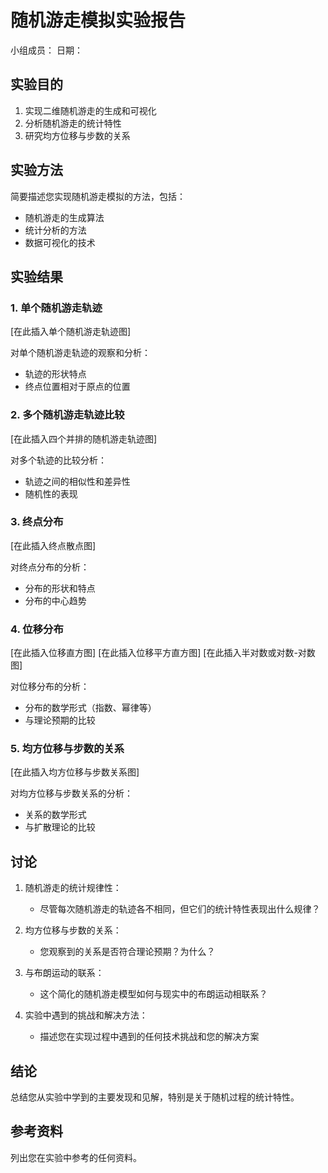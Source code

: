 # 随机游走模拟实验报告

小组成员：
日期：

## 实验目的

1. 实现二维随机游走的生成和可视化
2. 分析随机游走的统计特性
3. 研究均方位移与步数的关系

## 实验方法

简要描述您实现随机游走模拟的方法，包括：
- 随机游走的生成算法
- 统计分析的方法
- 数据可视化的技术

## 实验结果

### 1. 单个随机游走轨迹

[在此插入单个随机游走轨迹图]

对单个随机游走轨迹的观察和分析：
- 轨迹的形状特点
- 终点位置相对于原点的位置

### 2. 多个随机游走轨迹比较

[在此插入四个并排的随机游走轨迹图]

对多个轨迹的比较分析：
- 轨迹之间的相似性和差异性
- 随机性的表现

### 3. 终点分布

[在此插入终点散点图]

对终点分布的分析：
- 分布的形状和特点
- 分布的中心趋势

### 4. 位移分布

[在此插入位移直方图]
[在此插入位移平方直方图]
[在此插入半对数或对数-对数图]

对位移分布的分析：
- 分布的数学形式（指数、幂律等）
- 与理论预期的比较

### 5. 均方位移与步数的关系

[在此插入均方位移与步数关系图]

对均方位移与步数关系的分析：
- 关系的数学形式
- 与扩散理论的比较

## 讨论

1. 随机游走的统计规律性：
   - 尽管每次随机游走的轨迹各不相同，但它们的统计特性表现出什么规律？

2. 均方位移与步数的关系：
   - 您观察到的关系是否符合理论预期？为什么？

3. 与布朗运动的联系：
   - 这个简化的随机游走模型如何与现实中的布朗运动相联系？

4. 实验中遇到的挑战和解决方法：
   - 描述您在实现过程中遇到的任何技术挑战和您的解决方案

## 结论

总结您从实验中学到的主要发现和见解，特别是关于随机过程的统计特性。

## 参考资料

列出您在实验中参考的任何资料。